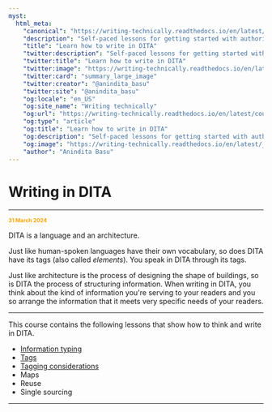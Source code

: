 ```yaml
---
myst:
  html_meta:
    "canonical": "https://writing-technically.readthedocs.io/en/latest/courses-dita-authoring.html"
    "description": "Self-paced lessons for getting started with authoring in DITA"
    "title": "Learn how to write in DITA"
    "twitter:description": "Self-paced lessons for getting started with authoring in DITA"
    "twitter:title": "Learn how to write in DITA"
    "twitter:image": "https://writing-technically.readthedocs.io/en/latest/_static/wordcloud.jpg"
    "twitter:card": "summary_large_image"
    "twitter:creator": "@anindita_basu"
    "twitter:site": "@anindita_basu"
    "og:locale": "en_US"
    "og:site_name": "Writing technically"
    "og:url": "https://writing-technically.readthedocs.io/en/latest/courses-dita-authoring.html"
    "og:type": "article"
    "og:title": "Learn how to write in DITA"
    "og:description": "Self-paced lessons for getting started with authoring in DITA"
    "og:image": "https://writing-technically.readthedocs.io/en/latest/_static/wordcloud.jpg"
    "author": "Anindita Basu"
---
```


# Writing in DITA

<hr/>
<p style="font-weight:bold;font-size:75%;color:orange">31 March 2024</p>

DITA is a language and an architecture.

Just like human-spoken languages have their own vocabulary, so does DITA have its tags (also called _elements_). You speak in DITA through its tags.

Just like architecture is the process of designing the shape of buildings, so is DITA the process of structuring information. When writing in DITA, you think about the kind of information you're serving to your readers and you so arrange the information that it meets very specific needs of your readers.

<hr/>

This course contains the following lessons that show how to think and write in DITA.

-  [Information typing](courses-dita-authoring-infotype.md)
-  [Tags](courses-dita-authoring-tags-intro.md)
-  [Tagging considerations](courses-dita-authoring-tags-more.md)
-  Maps
-  Reuse
-  Single sourcing

<hr/>
